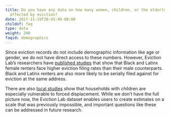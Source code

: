 ```yaml
---
title: Do you have any data on how many women, children, or the elderly are
  affected by eviction?
date: 2017-11-19T20:43:49-08:00
childof: faq
type: data
weight: 240
faqid: demographics
---
```

Since eviction records do not include demographic information like age or gender, we do not have direct access to these numbers. However, Eviction Lab’s researchers have [published studies](https://sociologicalscience.com/download/vol-7/december/SocSci_v7_649to662.pdf) that show that Black and Latinx female renters face higher eviction filing rates than their male counterparts. Black and Latinx renters are also more likely to be serially filed against for eviction at the same address.

There are also [local studies](https://www.sciencedirect.com/science/article/pii/S0049089X16300977) show that households with children are especially vulnerable to forced displacement. While we don’t have the full picture now, the Eviction Lab dataset enables users to create estimates on a scale that was previously impossible, and important questions like these can be addressed in future research.